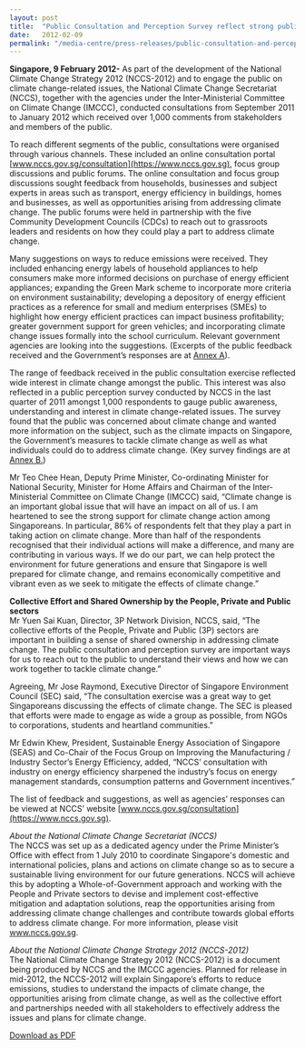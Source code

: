 ```yaml
---
layout: post
title:  "Public Consultation and Perception Survey reflect strong public interest in climate change"
date:   2012-02-09
permalink: "/media-centre/press-releases/public-consultation-and-perception-survey-reflect-strong-public-interest-in-climate-change"
---
```


**Singapore, 9 February 2012-** As part of the development of the National Climate Change Strategy 2012 (NCCS-2012) and to engage the public on climate change-related issues, the National Climate Change Secretariat (NCCS), together with the agencies under the Inter-Ministerial Committee on Climate Change (IMCCC), conducted consultations from September 2011 to January 2012 which received over 1,000 comments from stakeholders and members of the public.

To reach different segments of the public, consultations were organised through various channels. These included an online consultation portal [www.nccs.gov.sg/consultation](https://www.nccs.gov.sg), focus group discussions and public forums. The online consultation and focus group discussions sought feedback from households, businesses and subject experts in areas such as transport, energy efficiency in buildings, homes and businesses, as well as opportunities arising from addressing climate change. The public forums were held in partnership with the five Community Development Councils (CDCs) to reach out to grassroots leaders and residents on how they could play a part to address climate change.

Many suggestions on ways to reduce emissions were received. They included enhancing energy labels of household appliances to help consumers make more informed decisions on purchase of energy efficient appliances; expanding the Green Mark scheme to incorporate more criteria on environment sustainability; developing a depository of energy efficient practices as a reference for small and medium enterprises (SMEs) to highlight how energy efficient practices can impact business profitability; greater government support for green vehicles; and incorporating climate change issues formally into the school curriculum. Relevant government agencies are looking into the suggestions. (Excerpts of the public feedback received and the Government’s responses are at [Annex A](https://github.com/isomerpages/isomerpages-stratgroup/raw/master/images/Press%20Release%20images/PDFs/annexa.pdf)).

The range of feedback received in the public consultation exercise reflected wide interest in climate change amongst the public. This interest was also reflected in a public perception survey conducted by NCCS in the last quarter of 2011 amongst 1,000 respondents to gauge public awareness, understanding and interest in climate change-related issues. The survey found that the public was concerned about climate change and wanted more information on the subject, such as the climate impacts on Singapore, the Government’s measures to tackle climate change as well as what individuals could do to address climate change. (Key survey findings are at [Annex B.](https://github.com/isomerpages/isomerpages-stratgroup/raw/master/images/Press%20Release%20images/PDFs/annexb.pdf))

Mr Teo Chee Hean, Deputy Prime Minister, Co-ordinating Minister for National Security, Minister for Home Affairs and Chairman of the Inter-Ministerial Committee on Climate Change (IMCCC) said, “Climate change is an important global issue that will have an impact on all of us. I am heartened to see the strong support for climate change action among Singaporeans. In particular, 86% of respondents felt that they play a part in taking action on climate change. More than half of the respondents recognised that their individual actions will make a difference, and many are contributing in various ways. If we do our part, we can help protect the environment for future generations and ensure that Singapore is well prepared for climate change, and remains economically competitive and vibrant even as we seek to mitigate the effects of climate change.”

**Collective Effort and Shared Ownership by the People, Private and Public sectors**  
Mr Yuen Sai Kuan, Director, 3P Network Division, NCCS, said, “The collective efforts of the People, Private and Public (3P) sectors are important in building a sense of shared ownership in addressing climate change. The public consultation and perception survey are important ways for us to reach out to the public to understand their views and how we can work together to tackle climate change.”

Agreeing, Mr Jose Raymond, Executive Director of Singapore Environment Council (SEC) said, “The consultation exercise was a great way to get Singaporeans discussing the effects of climate change. The SEC is pleased that efforts were made to engage as wide a group as possible, from NGOs to corporations, students and heartland communities.”

Mr Edwin Khew, President, Sustainable Energy Association of Singapore (SEAS) and Co-Chair of the Focus Group on Improving the Manufacturing / Industry Sector’s Energy Efficiency, added, “NCCS’ consultation with industry on energy efficiency sharpened the industry’s focus on energy management standards, consumption patterns and Government incentives.”

The list of feedback and suggestions, as well as agencies’ responses can be viewed at NCCS’ website [www.nccs.gov.sg/consultation](https://www.nccs.gov.sg).

_About the National Climate Change Secretariat (NCCS)_  
The NCCS was set up as a dedicated agency under the Prime Minister’s Office with effect from 1 July 2010 to coordinate Singapore's domestic and international policies, plans and actions on climate change so as to secure a sustainable living environment for our future generations. NCCS will achieve this by adopting a Whole-of-Government approach and working with the People and Private sectors to devise and implement cost-effective mitigation and adaptation solutions, reap the opportunities arising from addressing climate change challenges and contribute towards global efforts to address climate change. For more information, please visit www.nccs.gov.sg.

_About the National Climate Change Strategy 2012 (NCCS-2012)_  
The National Climate Change Strategy 2012 (NCCS-2012) is a document being produced by NCCS and the IMCCC agencies. Planned for release in mid-2012, the NCCS-2012 will explain Singapore’s efforts to reduce emissions, studies to understand the impacts of climate change, the opportunities arising from climate change, as well as the collective effort and partnerships needed with all stakeholders to effectively address the issues and plans for climate change.

[Download as PDF](https://github.com/isomerpages/isomerpages-stratgroup/raw/master/images/Press%20Release%20images/PDFs/public-consultation-and-perception-survey-reflect-strong-public-interest-in-climate-change.pdf)
